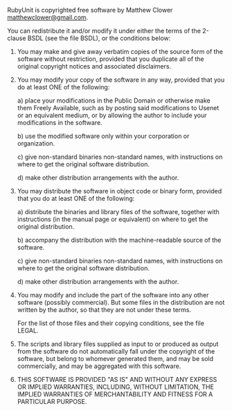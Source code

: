 RubyUnit is copyrighted free software by Matthew Clower <matthewclower@gmail.com>.

You can redistribute it and/or modify it under either the terms of the
2-clause BSDL (see the file BSDL), or the conditions below:

1. You may make and give away verbatim copies of the source form of the software without restriction, provided that you duplicate all of the original copyright notices and associated disclaimers.

2. You may modify your copy of the software in any way, provided that you do at least ONE of the following:

    a) place your modifications in the Public Domain or otherwise make them Freely Available, such as by posting said modifications to Usenet or an equivalent medium, or by allowing the author to include your modifications in the software.

    b) use the modified software only within your corporation or organization.

    c) give non-standard binaries non-standard names, with instructions on where to get the original software distribution.

    d) make other distribution arrangements with the author.

3. You may distribute the software in object code or binary form, provided that you do at least ONE of the following:

    a) distribute the binaries and library files of the software, together with instructions (in the manual page or equivalent) on where to get the original distribution.

    b) accompany the distribution with the machine-readable source of the software.

    c) give non-standard binaries non-standard names, with instructions on where to get the original software distribution.

    d) make other distribution arrangements with the author.

4. You may modify and include the part of the software into any other software (possibly commercial).  But some files in the distribution are not written by the author, so that they are not under these terms.

    For the list of those files and their copying conditions, see the file LEGAL.

5. The scripts and library files supplied as input to or produced as  output from the software do not automatically fall under the copyright of the software, but belong to whomever generated them, and may be sold commercially, and may be aggregated with this software.

6. THIS SOFTWARE IS PROVIDED "AS IS" AND WITHOUT ANY EXPRESS OR IMPLIED WARRANTIES, INCLUDING, WITHOUT LIMITATION, THE IMPLIED WARRANTIES OF MERCHANTABILITY AND FITNESS FOR A PARTICULAR PURPOSE.
